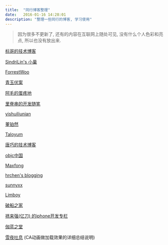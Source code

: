 ```yaml
---
title:  "同行博客整理"
date:   2016-01-16 14:28:01
description: "整理一些同行的博客, 学习使用"
---
```


>因为很多不更新了, 还有的内容在互联网上随处可见, 没有什么个人色彩和亮点, 所以也没有放出来.

 [标哥的技术博客](http://www.henishuo.com/)
 
 [SindriLin's 小巢](http://sindrilin.com/)
 
 [ForrestWoo](http://www.cnblogs.com/salam/)
 
 [青玉伏案](http://www.cnblogs.com/ludashi/)
 
 [阿毛的蛋疼地](http://xiangwangfeng.com/)
 
 [里脊串的开发随笔](http://adad184.com/)
 
 [yishuiliunian](http://dzpqzb.com/index.html)
 
 [董铂然](http://www.cnblogs.com/dsxniubility/)
 
 [Taloyum](http://casatwy.com/)
 
 [唐巧的技术博客](http://blog.devtang.com/blog/categories/ios/)
 
 [objc中国](http://objccn.io/)
 
 [Maxfong](http://imfong.com/)
 
 [hrchen's blogging](http://www.hrchen.com/)
 
 [sunnyxx](http://blog.sunnyxx.com/)
 
 [Limboy](http://limboy.me/)
 
 [破船之家](http://beyondvincent.com/)
 
 [禚来强(亿刀) 的iphone开发专栏](http://blog.csdn.net/diyagoanyhacker/article/list)
 
 [伽蓝之堂](http://blog.ibireme.com/)
 
 [雪夜吐息](http://www.jianshu.com/users/210e2599770d/latest_articles) (CA动画做加载效果的详细总结说明)
 
 
